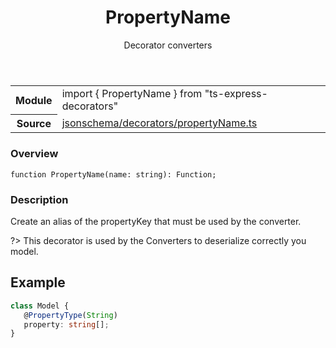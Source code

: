 <header class="symbol-info-header">    <h1 id="propertyname">PropertyName</h1>    <label class="symbol-info-type-label decorator">Decorator</label>    <label class="api-type-label converters" title="converters">converters</label>  </header>
<section class="symbol-info">      <table class="is-full-width">        <tbody>        <tr>          <th>Module</th>          <td>            <div class="lang-typescript">                <span class="token keyword">import</span> { PropertyName }                 <span class="token keyword">from</span>                 <span class="token string">"ts-express-decorators"</span>                            </div>          </td>        </tr>        <tr>          <th>Source</th>          <td>            <a href="https://github.com/Romakita/ts-express-decorators/blob/v3.3.0/src/jsonschema/decorators/propertyName.ts#L0-L0">                jsonschema/decorators/propertyName.ts            </a>        </td>        </tr>                </tbody>      </table>    </section>

### Overview

<pre><code class="typescript-lang">function <span class="token function">PropertyName</span><span class="token punctuation">(</span>name<span class="token punctuation">:</span> <span class="token keyword">string</span><span class="token punctuation">)</span><span class="token punctuation">:</span> Function<span class="token punctuation">;</span></code></pre>

### Description

Create an alias of the propertyKey that must be used by the converter.

?> This decorator is used by the Converters to deserialize correctly you model.

## Example

```typescript
class Model {
   @PropertyType(String)
   property: string[];
}
```
